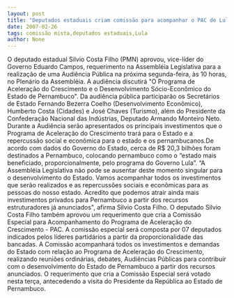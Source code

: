 ```yaml
---
layout: post
title: "Deputados estaduais criam comissão para acompanhar o PAC de Lula. Agora vai!"
date: 2007-02-26
tags: comissão mista,deputados estaduais,Lula
author: None
---
```

O deputado estadual Silvio Costa Filho (PMN) aprovou, vice-líder do Governo Eduardo Campos, requerimento na Assembléia Legislativa para a realização de uma Audiência Pública na próxima segunda-feira, às 10 horas, no Plenário da Assembléia.
A audiência discutirá \"O Programa de Aceleração do Crescimento e o Desenvolvimento Sócio-Econômico do Estado de Pernambuco\".
Da audiência pública participarão os Secretários de Estado Fernando Bezerra Coelho (Desenvolvimento Econômico), Humberto Costa (Cidades) e José Chaves (Turismo), além do Presidente da Confederação Nacional das Indústrias, Deputado Armando Monteiro Neto. 
Durante a Audiência serão apresentados os principais investimentos que o Programa de Aceleração do Crescimento trará para o Estado e a repercussão social e econômica para o estado e os pernambucanos.De acordo com dados do Governo do Estado, cerca de R$ 20,3 bilhões foram destinados a Pernambuco, colocando pernambuco como o “estado mais beneficiado, proporcionalmente, pelo programa do Governo Lula”. 
“A Assembléia Legislativa não pode se ausentar deste momento singular para o desenvolvimento do Estado. Vamos acompanhar todos os investimentos que serão realizados e as repercussões sociais e econômicas para as pessoas do nosso estado. Acredito que podemos atrair ainda mais investimentos privados para Pernambuco a partir dos recursos estruturadores já anunciados\", afirma Silvio Costa Filho.
O deputado Silvio Costa Filho também aprovou um requerimento que cria a Comissão Especial para Acompanhamento do Programa de Aceleração do Crescimento - PAC. 
A comissão especial será composta por 07 deputados indicados pelos líderes partidários a partir da proporcionalidade das bancadas.
A Comissão acompanhará todos os investimentos e demandas do Estado com relação ao Programa de Aceleração do Crescimento, realizando reuniões ordinárias, debates, Audiências Públicas para contribuir com o desenvolvimento do Estado de Pernambuco a partir dos recursos anunciados.
O requerimento que cria a Comissão Especial será votado nesta terça, antecedendo a visita do Presidente da República ao Estado de Pernambuco. 